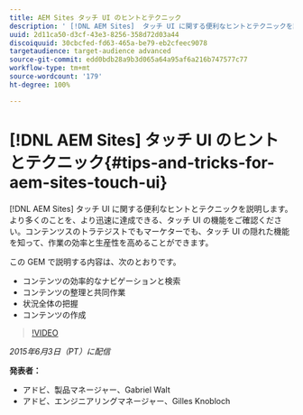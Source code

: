 ```yaml
---
title: AEM Sites タッチ UI のヒントとテクニック
description: ' [!DNL AEM Sites]  タッチ UI に関する便利なヒントとテクニックを説明します。より多くのことを、より迅速に達成できる、タッチ UI の機能をご確認ください。コンテンツスのトラテジストでもマーケターでも、タッチ UI の隠れた機能を知って、作業の効率と生産性を高めることができます。'
uuid: 2d11ca50-d3cf-43e3-8256-358d72d03a44
discoiquuid: 30cbcfed-fd63-465a-be79-eb2cfeec9078
targetaudience: target-audience advanced
source-git-commit: edd0bdb28a9b3d065a64a95af6a216b747577c77
workflow-type: tm+mt
source-wordcount: '179'
ht-degree: 100%

---
```


# [!DNL AEM Sites] タッチ UI のヒントとテクニック{#tips-and-tricks-for-aem-sites-touch-ui}

[!DNL AEM Sites] タッチ UI に関する便利なヒントとテクニックを説明します。より多くのことを、より迅速に達成できる、タッチ UI の機能をご確認ください。コンテンツスのトラテジストでもマーケターでも、タッチ UI の隠れた機能を知って、作業の効率と生産性を高めることができます。

この GEM で説明する内容は、次のとおりです。

* コンテンツの効率的なナビゲーションと検索
* コンテンツの整理と共同作業
* 状況全体の把握
* コンテンツの作成

>[!VIDEO](https://video.tv.adobe.com/v/19377/?quality=9)

*2015年6月3日（PT）に配信*

**発表者：**

* アドビ、製品マネージャー、Gabriel Walt
* アドビ、エンジニアリングマネージャー、Gilles Knobloch

<!--
[Get back to the Overview](https://helpx.adobe.com/experience-manager/kt/eseminars/gems/aem-index.html)
-->
